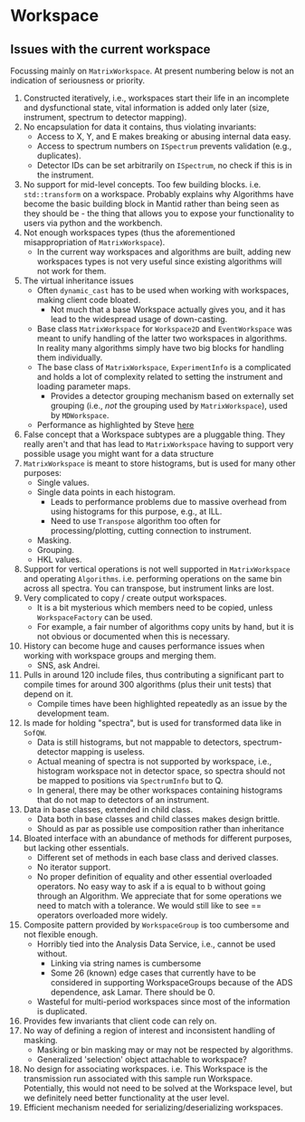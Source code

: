 # Workspace

## Issues with the current workspace

Focussing mainly on `MatrixWorkspace`. At present numbering below is not an indication of seriousness or priority. 

1. Constructed iteratively, i.e., workspaces start their life in an incomplete and dysfunctional state, vital information is added only later (size, instrument, spectrum to detector mapping).
1. No encapsulation for data it contains, thus violating invariants:
   - Access to X, Y, and E makes breaking or abusing internal data easy.
   - Access to spectrum numbers on `ISpectrum` prevents validation (e.g., duplicates).
   - Detector IDs can be set arbitrarily on `ISpectrum`, no check if this is in the instrument.
1. No support for mid-level concepts. Too few building blocks. i.e. `std::transform` on a workspace. Probably explains why Algorithms have become the basic building block in Mantid rather than being seen as they should be - the thing that allows you to expose your functionality to users via python and the workbench.
1. Not enough workspaces types (thus the aforementioned misappropriation of `MatrixWorkspace`).
   - In the current way workspaces and algorithms are built, adding new workspaces types is not very useful since existing algorithms will not work for them.
1. The virtual inheritance issues
   - Often `dynamic_cast` has to be used when working with workspaces, making client code bloated.
     - Not much that a base Workspace actually gives you, and it has lead to the widespread usage of down-casting.
   - Base class `MatrixWorkspace` for `Workspace2D` and `EventWorkspace` was meant to unify handling of the latter two workspaces in algorithms. In reality many algorithms simply have two big blocks for handling them individually.
   - The base class of `MatrixWorkspace`, `ExperimentInfo` is a complicated and holds a lot of complexity related to setting the instrument and loading parameter maps.
     - Provides a detector grouping mechanism based on externally set grouping (i.e., *not* the grouping used by `MatrixWorkspace`), used by `MDWorkspace`.
   - Performance as highlighted by Steve [here](https://github.com/mantidproject/documents/files/1383875/2017-03-18-Highlights.pdf)
1. False concept that a Workspace subtypes are a pluggable thing. They really aren't and that has lead to `MatrixWorkspace` having to support very possible usage you might want for a data structure
1. `MatrixWorkspace` is meant to store histograms, but is used for many other purposes:
   - Single values.
   - Single data points in each histogram.
     - Leads to performance problems due to massive overhead from using histograms for this purpose, e.g., at ILL.
     - Need to use `Transpose` algorithm too often for processing/plotting, cutting connection to instrument.
   - Masking.
   - Grouping.
   - HKL values.
1. Support for vertical operations is not well supported in `MatrixWorkspace` and operating `Algorithms`. i.e. performing operations on the same bin across all spectra. You can transpose, but instrument links are lost.
1. Very complicated to copy / create output workspaces.
   - It is a bit mysterious which members need to be copied, unless `WorkspaceFactory` can be used.
   - For example, a fair number of algorithms copy units by hand, but it is not obvious or documented when this is necessary.
1. History can become huge and causes performance issues when working with workspace groups and merging them.
   - SNS, ask Andrei.
1. Pulls in around 120 include files, thus contributing a significant part to compile times for around 300 algorithms (plus their unit tests) that depend on it.
   - Compile times have been highlighted repeatedly as an issue by the development team.
1. Is made for holding "spectra", but is used for transformed data like in `SofQW`.
   - Data is still histograms, but not mappable to detectors, spectrum-detector mapping is useless.
   - Actual meaning of spectra is not supported by workspace, i.e., histogram workspace not in detector space, so spectra should not be mapped to positions via `SpectrumInfo` but to Q.
   - In general, there may be other workspaces containing histograms that do not map to detectors of an instrument.
1. Data in base classes, extended in child class.
   - Data both in base classes and child classes makes design brittle.
   - Should as par as possible use composition rather than inheritance
1. Bloated interface with an abundance of methods for different purposes, but lacking other essentials.
   - Different set of methods in each base class and derived classes.
   - No iterator support.
   - No proper definition of equality and other essential overloaded operators. No easy way to ask if a is equal to b without going through an Algorithm. We appreciate that for some operations we need to match with a tolerance. We would still like to see == operators overloaded more widely.
1. Composite pattern provided by `WorkspaceGroup` is too cumbersome and not flexible enough.
   - Horribly tied into the Analysis Data Service, i.e., cannot be used without.
     - Linking via string names is cumbersome 
     - Some 26 (known) edge cases that currently have to be considered in supporting WorkspaceGroups because of the ADS dependence, ask Lamar. There should be 0. 
   - Wasteful for multi-period workspaces since most of the information is duplicated. 
1. Provides few invariants that client code can rely on.
1. No way of defining a region of interest and inconsistent handling of masking.
   - Masking or bin masking may or may not be respected by algorithms.
   - Generalized 'selection' object attachable to workspace?
1. No design for associating workspaces. i.e. This Workspace is the transmission run associated with this sample run Workspace. Potentially, this would not need to be solved at the Workspace level, but we definitely need better functionality at the user level.
1. Efficient mechanism needed for serializing/deserializing workspaces.
